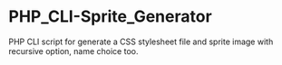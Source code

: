 # PHP_CLI-Sprite_Generator
PHP CLI script for generate a CSS stylesheet file and sprite image with recursive option, name choice too.
